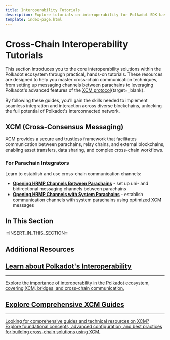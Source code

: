 ```yaml
---
title: Interoperability Tutorials
description: Explore tutorials on interoperability for Polkadot SDK-based blockchains, covering cross-chain communication and integration techniques.
template: index-page.html
---
```


# Cross-Chain Interoperability Tutorials

This section introduces you to the core interoperability solutions within the Polkadot ecosystem through practical, hands-on tutorials. These resources are designed to help you master cross-chain communication techniques, from setting up messaging channels between parachains to leveraging Polkadot's advanced features of the [XCM protocol](/develop/interoperability/intro-to-xcm/){target=\_blank}.

By following these guides, you’ll gain the skills needed to implement seamless integration and interaction across diverse blockchains, unlocking the full potential of Polkadot's interconnected network.

## XCM (Cross-Consensus Messaging)

XCM provides a secure and trustless framework that facilitates communication between parachains, relay chains, and external blockchains, enabling asset transfers, data sharing, and complex cross-chain workflows.

### For Parachain Integrators

Learn to establish and use cross-chain communication channels:

- **[Opening HRMP Channels Between Parachains](/tutorials/interoperability/xcm-channels/para-to-para/)** - set up uni- and bidirectional messaging channels between parachains
- **[Opening HRMP Channels with System Parachains](/tutorials/interoperability/xcm-channels/para-to-system/)** - establish communication channels with system parachains using optimized XCM messages

## In This Section

:::INSERT_IN_THIS_SECTION:::

## Additional Resources

<div class="subsection-wrapper">
  <div class="card">
    <a href="/polkadot-protocol/parachain-basics/interoperability/">
      <h2 class="title">Learn about Polkadot's Interoperability</h2>
      <hr>
      <p class="description">Explore the importance of interoperability in the Polkadot ecosystem, covering XCM, bridges, and cross-chain communication.</p>
    </a>
  </div>
    <div class="card">
    <a href="/develop/interoperability/">
      <h2 class="title">Explore Comprehensive XCM Guides</h2>
      <hr>
      <p class="description">Looking for comprehensive guides and technical resources on XCM? Explore foundational concepts, advanced configuration, and best practices for building cross-chain solutions using XCM.</p>
    </a>
  </div>
</div>
